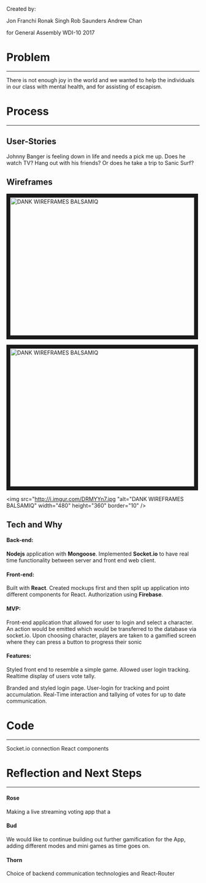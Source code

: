 Created by:

Jon Franchi
Ronak Singh
Rob Saunders
Andrew Chan

for General Assembly WDI-10 2017



# Problem
***

There is not enough joy in the world and we wanted to help the individuals in our class with mental health, and for assisting of escapism.


# Process
***

## User-Stories
Johnny Banger is feeling down in life and needs a pick me up. Does he watch TV? Hang out with his friends? Or does he take a trip to Sanic Surf?

## Wireframes



<img src="http://i.imgur.com/8xPO34T.jpgs"
alt="DANK WIREFRAMES BALSAMIQ" width="480" height="360" border="10" />

<img src="http://i.imgur.com/cEieeix.jpg
"
alt="DANK WIREFRAMES BALSAMIQ" width="480" height="360" border="10" />

<img src="http://i.imgur.com/DRMYYn7.jpg
"alt="DANK WIREFRAMES BALSAMIQ" width="480" height="360" border="10" />











## Tech and Why

#### Back-end:

**Nodejs** application with **Mongoose**. Implemented **Socket.io** to have real time functionality between server and front end web client.

#### Front-end:

Built with **React**. Created mockups first and then split up application into different components for React. Authorization using **Firebase**.

#### MVP:
Front-end application that allowed for user to login and select a character. An action would be emitted which would be transferred to the database via socket.io. Upon choosing character, players are taken to a gamified screen where they can press a button to progress their sonic

#### Features:
Styled front end to resemble a simple game.
Allowed user login tracking.
Realtime display of users vote tally.

Branded and styled login page.
User-login for tracking and point accumulation.
Real-Time interaction and tallying of votes for up to date communication.


# Code
***
Socket.io connection
React components


# Reflection and Next Steps
***

#### Rose
Making a live streaming voting app that a

#### Bud
We would like to continue building out further gamification for the App, adding different modes and mini games as time goes on.

#### Thorn
Choice of backend communication technologies and React-Router
